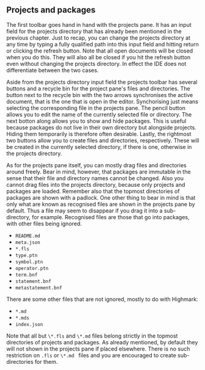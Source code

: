 ## Projects and packages

The first toolbar goes hand in hand with the projects pane.
It has an input field for the projects directory that has already been mentioned in the previous chapter.
Just to recap, you can change the projects directory at any time by typing a fully qualified path into this input field and hitting return or clicking the refresh button.
Note that all open documents will be closed when you do this.
They will also all be closed if you hit the refresh button even without changing the projects directory.
In effect the IDE does not differentiate between the two cases.

Aside from the projects directory input field the projects toolbar has several buttons and a recycle bin for the project pane's files and directories.
The button next to the recycle bin with the two arrows synchronises the active document, that is the one that is open in the editor.
Synchorising just means selecting the corresponding file in the projects pane.
The pencil button allows you to edit the name of the currently selected file or directory.
The next botton along allows you to show and hide packages.
This is useful because packages do not live in their own directory but alongside projects.
Hiding them temporarily is therefore often desirable.
Lastly, the rightmost two buttons allow you to create files and directories, respectively.
These will be created in the currently selected directory, if there is one, otherwise in the projects directory.

As for the projects pane itself, you can mostly drag files and directories around freely.
Bear in mind, however, that packages are immutable in the sense that their file and directory names cannot be changed.
Also you cannot drag files into the projects directory, because only projects and packages are loaded.
Remember also that the topmost directories of packages are shown with a padlock.
One other thing to bear in mind is that only what are known as recognised files are shown in the projects pane by default.
Thus a file may seem to disappear if you drag it into a sub-directory, for example.
Recognised files are those that go into packages, with other files being ignored.

* `README.md` 
* `meta.json`
* `*.fls `
* `type.ptn`
* `symbol.ptn`
* `operator.ptn`
* `term.bnf`
* `statement.bnf`
* `metastatement.bnf`

There are some other files that are not ignored, mostly to do with Highmark:

* `*.md`
* `*.mds`
* `index.json`

Note that all but `\*.fls` and `\*.md` files belong strictly in the topmost directories of projects and packages.
As already mentioned, by default they will not shown in the projects pane if placed elsewhere.
There is no such restriction on `.fls` or `\*.md ` files and you are encouraged to create sub-directories for them.
